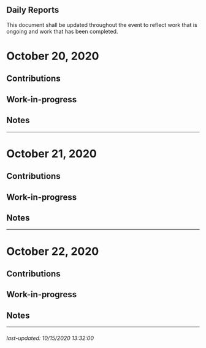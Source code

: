 Daily Reports
---

This document shall be updated throughout the event to reflect work that is ongoing and work that has been completed.

# October 20, 2020

Contributions
---

Work-in-progress
---

Notes
---

---
# October 21, 2020

Contributions
---

Work-in-progress
---

Notes
---

---
# October 22, 2020

Contributions
---

Work-in-progress
---

Notes
---

---

###### _last-updated: 10/15/2020 13:32:00_